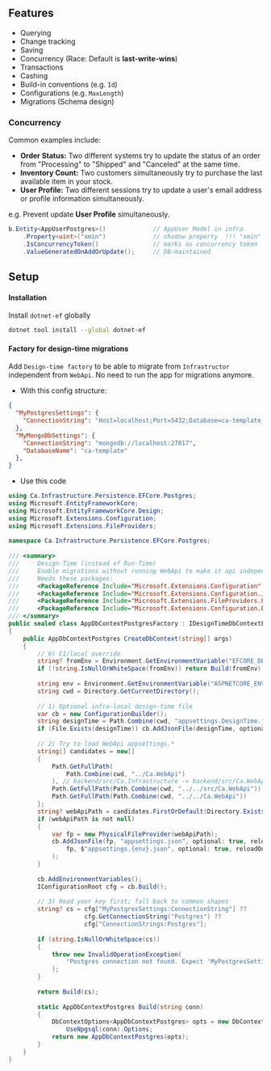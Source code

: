 ## Features
* Querying
* Change tracking
* Saving
* Concurrency (Race: Default is **last-write-wins**)
* Transactions
* Cashing
* Build-in conventions (e.g. `Id`)
* Configurations (e.g. `MaxLength`)
* Migrations (Schema design)

### Concurrency
Common examples include:
- **Order Status:** Two different systems try to update the status of an order from "Processing" to "Shipped" and "Canceled" at the same time.
- **Inventory Count:** Two customers simultaneously try to purchase the last available item in your stock.
- **User Profile:** Two different sessions try to update a user's email address or profile information simultaneously.

e.g. Prevent update **User Profile** simultaneously.  
```C#
b.Entity<AppUserPostgres>()             // AppUser Model in infra 
    .Property<uint>("xmin")             // shadow property  !!! "xmin" is for PostgreSQL ONLY!
    .IsConcurrencyToken()               // marks as concurrency token  
    .ValueGeneratedOnAddOrUpdate();     // DB-maintained
```
## Setup
#### Installation
Install `dotnet-ef` globally
```bash
dotnet tool install --global dotnet-ef
```

#### Factory for design-time migrations
Add `Design-time factory` to be able to migrate from `Infrastructor` independent from `WebApi`. No need to run the app for migrations anymore. 

* With this config structure: 
```json
{  
  "MyPostgresSettings": {  
    "ConnectionString": "Host=localhost;Port=5432;Database=ca-template;Username=postgres;Password=2223;Pooling=true;Minimum Pool Size=5;Maximum Pool Size=100;SSL Mode=Disable"  
  },  
  "MyMongoDbSettings": {  
    "ConnectionString": "mongodb://localhost:27017",  
    "DatabaseName": "ca-template"  
  },
}
```
- Use this code
```C#
using Ca.Infrastructure.Persistence.EFCore.Postgres;  
using Microsoft.EntityFrameworkCore;  
using Microsoft.EntityFrameworkCore.Design;  
using Microsoft.Extensions.Configuration;  
using Microsoft.Extensions.FileProviders;  
  
namespace Ca.Infrastructure.Persistence.EFCore.Postgres;  
  
/// <summary>  
///     Design-Time (instead of Run-Time)  
///     Enable migrations without running WebApi to make it api independent.  
///     Needs these packages:  
///     <PackageReference Include="Microsoft.Extensions.Configuration" />  
///     <PackageReference Include="Microsoft.Extensions.Configuration.Json" />  
///     <PackageReference Include="Microsoft.Extensions.FileProviders.Physical" />  
///     <PackageReference Include="Microsoft.Extensions.Configuration.EnvironmentVariables" />  
/// </summary>  
public sealed class AppDbContextPostgresFactory : IDesignTimeDbContextFactory<AppDbContextPostgres>  
{  
    public AppDbContextPostgres CreateDbContext(string[] args)  
    {  
        // 0) CI/local override  
        string? fromEnv = Environment.GetEnvironmentVariable("EFCORE_DESIGNTIME_CONN");  
        if (!string.IsNullOrWhiteSpace(fromEnv)) return Build(fromEnv);  
  
        string env = Environment.GetEnvironmentVariable("ASPNETCORE_ENVIRONMENT") ?? "Development";  
        string cwd = Directory.GetCurrentDirectory();  
  
        // 1) Optional infra-local design-time file  
        var cb = new ConfigurationBuilder();  
        string designTime = Path.Combine(cwd, "appsettings.DesignTime.json");  
        if (File.Exists(designTime)) cb.AddJsonFile(designTime, optional: false, reloadOnChange: false);  
  
        // 2) Try to load WebApi appsettings.*  
        string[] candidates = new[]  
        {  
            Path.GetFullPath(  
                Path.Combine(cwd, "../Ca.WebApi")  
            ), // backend/src/Ca.Infrastructure -> backend/src/Ca.WebApi  
            Path.GetFullPath(Path.Combine(cwd, "../../src/Ca.WebApi")),  
            Path.GetFullPath(Path.Combine(cwd, "../../Ca.WebApi"))  
        };  
        string? webApiPath = candidates.FirstOrDefault(Directory.Exists);  
        if (webApiPath is not null)  
        {  
            var fp = new PhysicalFileProvider(webApiPath);  
            cb.AddJsonFile(fp, "appsettings.json", optional: true, reloadOnChange: false).AddJsonFile(  
                fp, $"appsettings.{env}.json", optional: true, reloadOnChange: false  
            );  
        }  
  
        cb.AddEnvironmentVariables();  
        IConfigurationRoot cfg = cb.Build();  
  
        // 3) Read your key first; fall back to common shapes  
        string? cs = cfg["MyPostgresSettings:ConnectionString"] ??  
                     cfg.GetConnectionString("Postgres") ??  
                     cfg["ConnectionStrings:Postgres"];  
  
        if (string.IsNullOrWhiteSpace(cs))  
        {  
            throw new InvalidOperationException(  
                "Postgres connection not found. Expect 'MyPostgresSettings:ConnectionString' (or 'ConnectionStrings:Postgres')."  
            );  
        }  
  
        return Build(cs);  
  
        static AppDbContextPostgres Build(string conn)  
        {  
            DbContextOptions<AppDbContextPostgres> opts = new DbContextOptionsBuilder<AppDbContextPostgres>().  
                UseNpgsql(conn).Options;  
            return new AppDbContextPostgres(opts);  
        }  
    }  
}
```
